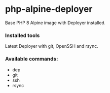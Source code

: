 # php-alpine-deployer
Base PHP 8 Alpine image with Deployer installed.

### Installed tools

Latest Deployer with git, OpenSSH and rsync.

### Available commands:
* dep
* git
* ssh
* rsync
